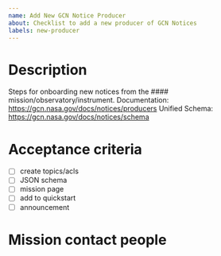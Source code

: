 ```yaml
---
name: Add New GCN Notice Producer
about: Checklist to add a new producer of GCN Notices
labels: new-producer
---
```


<!--
Note: this text is a comment, and won't show up in the issue.
Please search existing issues to check if your issue has already been recorded.
Fill out the sections below. Delete any sections that are not relevant.
-->

# Description

Steps for onboarding new notices from the #### mission/observatory/instrument.
Documentation: https://gcn.nasa.gov/docs/notices/producers
Unified Schema: https://gcn.nasa.gov/docs/notices/schema

# Acceptance criteria

- [ ] create topics/acls
- [ ] JSON schema
- [ ] mission page
- [ ] add to quickstart
- [ ] announcement

# Mission contact people
